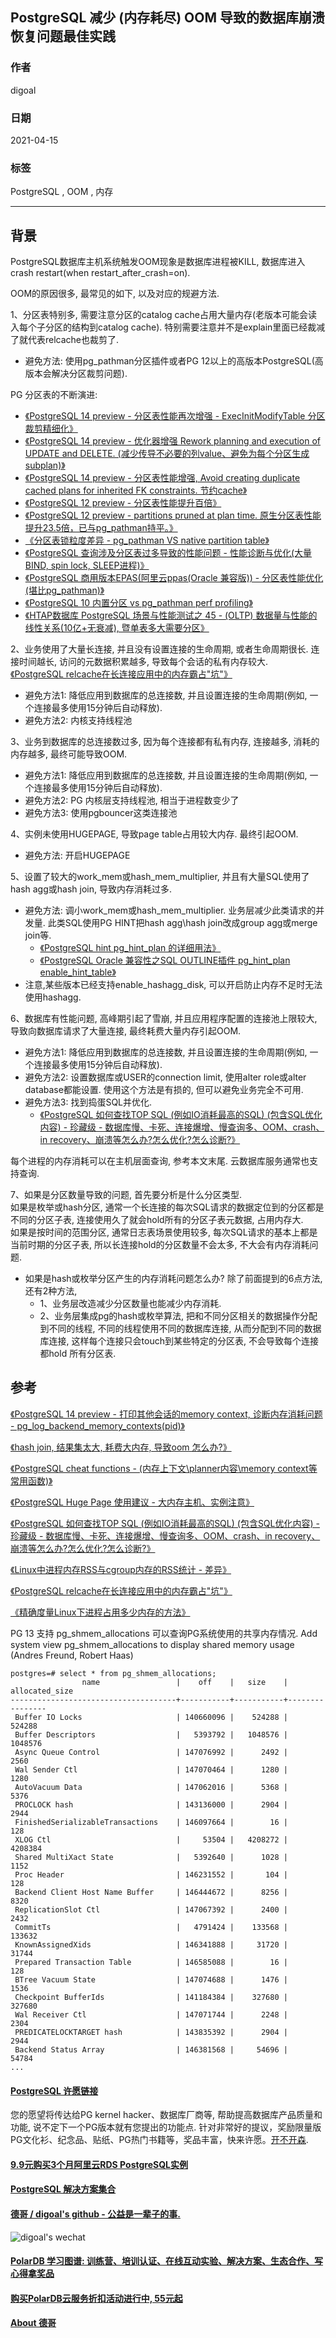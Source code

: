 ## PostgreSQL 减少 (内存耗尽) OOM 导致的数据库崩溃恢复问题最佳实践   
    
### 作者    
digoal    
    
### 日期    
2021-04-15     
    
### 标签    
PostgreSQL , OOM , 内存     
    
----    
    
## 背景    
PostgreSQL数据库主机系统触发OOM现象是数据库进程被KILL, 数据库进入crash restart(when restart_after_crash=on).    
  
OOM的原因很多, 最常见的如下, 以及对应的规避方法.    
  
1、分区表特别多, 需要注意分区的catalog cache占用大量内存(老版本可能会读入每个子分区的结构到catalog cache). 特别需要注意并不是explain里面已经裁减了就代表relcache也裁剪了.     
- 避免方法: 使用pg_pathman分区插件或者PG 12以上的高版本PostgreSQL(高版本会解决分区裁剪问题).  
  
PG 分区表的不断演进:   
- [《PostgreSQL 14 preview - 分区表性能再次增强 - ExecInitModifyTable 分区裁剪精细化》](../202104/20210407_01.md)  
- [《PostgreSQL 14 preview - 优化器增强 Rework planning and execution of UPDATE and DELETE. (减少传导不必要的列value、避免为每个分区生成subplan)》](../202104/20210401_04.md)  
- [《PostgreSQL 14 preview - 分区表性能增强, Avoid creating duplicate cached plans for inherited FK constraints. 节约cache》](../202103/20210311_01.md)  
- [《PostgreSQL 12 preview - 分区表性能提升百倍》](../201905/20190521_01.md)  
- [《PostgreSQL 12 preview - partitions pruned at plan time. 原生分区表性能提升23.5倍，已与pg_pathman持平。》](../201903/20190331_01.md)  
- [《分区表锁粒度差异 - pg_pathman VS native partition table》](../201802/20180206_01.md)  
- [《PostgreSQL 查询涉及分区表过多导致的性能问题 - 性能诊断与优化(大量BIND, spin lock, SLEEP进程)》](../201801/20180124_01.md)  
- [《PostgreSQL 商用版本EPAS(阿里云ppas(Oracle 兼容版)) - 分区表性能优化 (堪比pg_pathman)》](../201801/20180122_03.md)  
- [《PostgreSQL 10 内置分区 vs pg_pathman perf profiling》](../201710/20171015_01.md)  
- [《HTAP数据库 PostgreSQL 场景与性能测试之 45 - (OLTP) 数据量与性能的线性关系(10亿+无衰减), 暨单表多大需要分区》](../201711/20171107_46.md)  
  
2、业务使用了大量长连接, 并且没有设置连接的生命周期, 或者生命周期很长. 连接时间越长, 访问的元数据积累越多, 导致每个会话的私有内存较大.  
[《PostgreSQL relcache在长连接应用中的内存霸占"坑"》](../201607/20160709_01.md)   
- 避免方法1: 降低应用到数据库的总连接数, 并且设置连接的生命周期(例如, 一个连接最多使用15分钟后自动释放).   
- 避免方法2: 内核支持线程池  
  
3、业务到数据库的总连接数过多, 因为每个连接都有私有内存, 连接越多, 消耗的内存越多, 最终可能导致OOM.  
- 避免方法1: 降低应用到数据库的总连接数, 并且设置连接的生命周期(例如, 一个连接最多使用15分钟后自动释放).   
- 避免方法2: PG 内核层支持线程池, 相当于进程数变少了  
- 避免方法3: 使用pgbouncer这类连接池  
  
4、实例未使用HUGEPAGE, 导致page table占用较大内存. 最终引起OOM.  
- 避免方法: 开启HUGEPAGE  
  
5、设置了较大的work_mem或hash_mem_multiplier, 并且有大量SQL使用了hash agg或hash join, 导致内存消耗过多.   
- 避免方法: 调小work_mem或hash_mem_multiplier. 业务层减少此类请求的并发量. 此类SQL使用PG HINT把hash agg\hash join改成group agg或merge join等.   
    - [《PostgreSQL hint pg_hint_plan 的详细用法》](../202103/20210327_03.md)    
    - [《PostgreSQL Oracle 兼容性之SQL OUTLINE插件 pg_hint_plan enable_hint_table》](../202104/20210406_01.md)    
- 注意,某些版本已经支持enable_hashagg_disk, 可以开启防止内存不足时无法使用hashagg. 
  
6、数据库有性能问题, 高峰期引起了雪崩, 并且应用程序配置的连接池上限较大, 导致向数据库请求了大量连接, 最终耗费大量内存引起OOM.  
- 避免方法1: 降低应用到数据库的总连接数, 并且设置连接的生命周期(例如, 一个连接最多使用15分钟后自动释放).   
- 避免方法2: 设置数据库或USER的connection limit, 使用alter role或alter database都能设置. 使用这个方法是有损的, 但可以避免业务完全不可用.    
- 避免方法3: 找到捣蛋SQL并优化.  
    - [《PostgreSQL 如何查找TOP SQL (例如IO消耗最高的SQL) (包含SQL优化内容) - 珍藏级 - 数据库慢、卡死、连接爆增、慢查询多、OOM、crash、in recovery、崩溃等怎么办?怎么优化?怎么诊断?》](../201704/20170424_06.md)    
  
每个进程的内存消耗可以在主机层面查询, 参考本文末尾. 云数据库服务通常也支持查询.    
  
7、如果是分区数量导致的问题, 首先要分析是什么分区类型.    
如果是枚举或hash分区, 通常一个长连接的每次SQL请求的数据定位到的分区都是不同的分区子表, 连接使用久了就会hold所有的分区子表元数据, 占用内存大.     
如果是按时间的范围分区, 通常日志表场景使用较多, 每次SQL请求的基本上都是当前时期的分区子表, 所以长连接hold的分区数量不会太多, 不大会有内存消耗问题.  
- 如果是hash或枚举分区产生的内存消耗问题怎么办? 除了前面提到的6点方法, 还有2种方法, 
    - 1、业务层改造减少分区数量也能减少内存消耗. 
    - 2、业务层集成pg的hash或枚举算法, 把和不同分区相关的数据操作分配到不同的线程, 不同的线程使用不同的数据库连接, 从而分配到不同的数据库连接, 这样每个连接只会touch到某些特定的分区表, 不会导致每个连接都hold 所有分区表.     
  
## 参考  
[《PostgreSQL 14 preview - 打印其他会话的memory context, 诊断内存消耗问题 - pg_log_backend_memory_contexts(pid)》](../202104/20210407_06.md)    
  
[《hash join, 结果集太大, 耗费大内存, 导致oom 怎么办?》](../202101/20210128_07.md)    
  
[《PostgreSQL cheat functions - (内存上下文\planner内容\memory context等常用函数)》](../201809/20180908_01.md)    
  
[《PostgreSQL Huge Page 使用建议 - 大内存主机、实例注意》](../201803/20180325_02.md)    
  
[《PostgreSQL 如何查找TOP SQL (例如IO消耗最高的SQL) (包含SQL优化内容) - 珍藏级 - 数据库慢、卡死、连接爆增、慢查询多、OOM、crash、in recovery、崩溃等怎么办?怎么优化?怎么诊断?》](../201704/20170424_06.md)    
  
[《Linux中进程内存RSS与cgroup内存的RSS统计 - 差异》](../201606/20160608_02.md)  
  
[《PostgreSQL relcache在长连接应用中的内存霸占"坑"》](../201607/20160709_01.md)    
  
[《精确度量Linux下进程占用多少内存的方法》](../201606/20160608_01.md)    
  
PG 13 支持 pg_shmem_allocations 可以查询PG系统使用的共享内存情况. Add system view pg_shmem_allocations to display shared memory usage (Andres Freund, Robert Haas)    
    
```    
postgres=# select * from pg_shmem_allocations;    
                name                 |    off    |   size    | allocated_size     
-------------------------------------+-----------+-----------+----------------    
 Buffer IO Locks                     | 140660096 |    524288 |         524288    
 Buffer Descriptors                  |   5393792 |   1048576 |        1048576    
 Async Queue Control                 | 147076992 |      2492 |           2560    
 Wal Sender Ctl                      | 147070464 |      1280 |           1280    
 AutoVacuum Data                     | 147062016 |      5368 |           5376    
 PROCLOCK hash                       | 143136000 |      2904 |           2944    
 FinishedSerializableTransactions    | 146097664 |        16 |            128    
 XLOG Ctl                            |     53504 |   4208272 |        4208384    
 Shared MultiXact State              |   5392640 |      1028 |           1152    
 Proc Header                         | 146231552 |       104 |            128    
 Backend Client Host Name Buffer     | 146444672 |      8256 |           8320    
 ReplicationSlot Ctl                 | 147067392 |      2400 |           2432    
 CommitTs                            |   4791424 |    133568 |         133632    
 KnownAssignedXids                   | 146341888 |     31720 |          31744    
 Prepared Transaction Table          | 146585088 |        16 |            128    
 BTree Vacuum State                  | 147074688 |      1476 |           1536    
 Checkpoint BufferIds                | 141184384 |    327680 |         327680    
 Wal Receiver Ctl                    | 147071744 |      2248 |           2304    
 PREDICATELOCKTARGET hash            | 143835392 |      2904 |           2944    
 Backend Status Array                | 146381568 |     54696 |          54784    
...  
```  
  
    
  
#### [PostgreSQL 许愿链接](https://github.com/digoal/blog/issues/76 "269ac3d1c492e938c0191101c7238216")
您的愿望将传达给PG kernel hacker、数据库厂商等, 帮助提高数据库产品质量和功能, 说不定下一个PG版本就有您提出的功能点. 针对非常好的提议，奖励限量版PG文化衫、纪念品、贴纸、PG热门书籍等，奖品丰富，快来许愿。[开不开森](https://github.com/digoal/blog/issues/76 "269ac3d1c492e938c0191101c7238216").  
  
  
#### [9.9元购买3个月阿里云RDS PostgreSQL实例](https://www.aliyun.com/database/postgresqlactivity "57258f76c37864c6e6d23383d05714ea")
  
  
#### [PostgreSQL 解决方案集合](https://yq.aliyun.com/topic/118 "40cff096e9ed7122c512b35d8561d9c8")
  
  
#### [德哥 / digoal's github - 公益是一辈子的事.](https://github.com/digoal/blog/blob/master/README.md "22709685feb7cab07d30f30387f0a9ae")
  
  
![digoal's wechat](../pic/digoal_weixin.jpg "f7ad92eeba24523fd47a6e1a0e691b59")
  
  
#### [PolarDB 学习图谱: 训练营、培训认证、在线互动实验、解决方案、生态合作、写心得拿奖品](https://www.aliyun.com/database/openpolardb/activity "8642f60e04ed0c814bf9cb9677976bd4")
  
  
#### [购买PolarDB云服务折扣活动进行中, 55元起](https://www.aliyun.com/activity/new/polardb-yunparter?userCode=bsb3t4al "e0495c413bedacabb75ff1e880be465a")
  
  
#### [About 德哥](https://github.com/digoal/blog/blob/master/me/readme.md "a37735981e7704886ffd590565582dd0")
  
